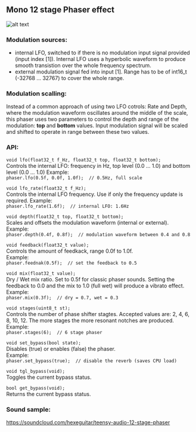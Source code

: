 ## Mono 12 stage Phaser effect

![alt text][pic1]  

### Modulation sources:  
* internal LFO, switched to if there is no modulation input signal provided (input index [1]). Internal LFO uses a hyperbolic waveform to produce smooth transistion over the whole frequency spectrum.
* external modulation signal fed into input [1]. Range has to be of int16_t (-32768 ... 32767) to cover the whole range.  

### Modulation scalling:  
Instead of a common approach of using two LFO cotrols: Rate and Depth, where the modulation waveform oscillates around the middle of the scale, this phaser uses two parameters to control the depth and range of the modulation: **top** and **bottom** values. Input modulation signal will be scaled and shifted to operate in range between these two values.

### API:  
  
```void lfo(float32_t f_Hz, float32_t top, float32_t bottom);```  
Controls the internal LFO: frequency in Hz, top level (0.0 ... 1.0) and bottom level (0.0 ... 1.0) 
Example:  
```phaser.lfo(0.5f, 0.0f, 1.0f);  // 0.5Hz, full scale```   

```void lfo_rate(float32_t f_Hz);```  
Controls the internal LFO frequency. Use if only the frequency update is required. 
Example:  
```phaser.lfo_rate(1.6f);  // internal LFO: 1.6Hz```   

```void depth(float32_t top, float32_t bottom);```  
Scales and offsets the modulation waveform (internal or external).  
Example:  
```phaser.depth(0.4f, 0.8f);  // modulation waveform between 0.4 and 0.8```  

```void feedback(float32_t value);```  
Controls the amount of feedkack, range 0.0f to 1.0f.  
Example:  
```phaser.feednak(0.5f);  // set the feedback to 0.5```  

```void mix(float32_t value);```  
Dry / Wet mix ratio. Set to 0.5f for classic phaser sounds. Setting the feedback to 0.0 and the mix to 1.0 (full wet) will produce a vibrato effect.  
Example:  
```phaser.mix(0.3f);  // dry = 0.7, wet = 0.3```  

```void stages(uint8_t st);```  
Controls the number of phase shifter stagtes. Accepted values are: 2, 4, 6, 8, 10, 12. The more stages the more resonant notches are produced.
Example:  
```phaser.stages(6);  // 6 stage phaser```  

```void set_bypass(bool state);```  
Disables (true) or enables (false) the phaser.  
Example:  
```phaser.set_bypass(true);  // disable the reverb (saves CPU load) ```  

```void tgl_bypass(void);```  
Toggles the current bypass status.  

```bool get_bypass(void);```  
Returns the current bypass status.  

### Sound sample:  
https://soundcloud.com/hexeguitar/teensy-audio-12-stage-phaser

[pic1]: phaser_internal.png "Internal structure"